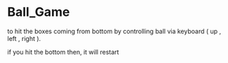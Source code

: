 # Ball_Game

to hit the boxes coming from bottom by controlling ball via keyboard ( up , left , right ).

if you hit the bottom then, it will restart

